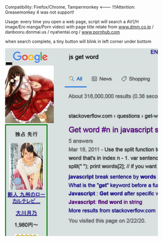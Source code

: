 Compatibility:
Firefox/Chrome,
Tampermonkey <--- !!!Attention: Greasemonkey 4 was not support!

Usage:
every time you open a web page, script will search a AV(/H image/Ero manga/Porn video) with page title relate 
from www.dmm.co.jp / danbooru.donmai.us / nyahentai.org / www.pornhub.com

when search complete, a tiny button will blink in left corner under bottom


![effect](https://github.com/zhuzemin/av_everywhere/raw/master/Screenshot-2020-2-23.jpg)
